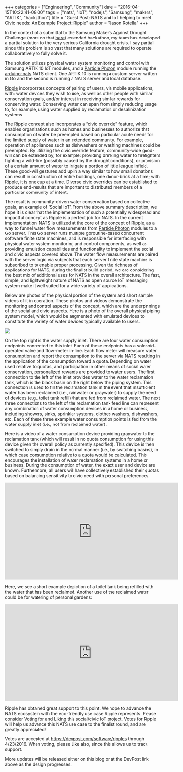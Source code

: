 +++
categories = ["Engineering", "Community"]
date = "2016-04-15T10:22:41-08:00"
tags = ["nats", "IoT", "nodejs", "Samsung", "makers", "ARTIK", "hackathon"]
title = "Guest Post: NATS and IoT helping to meet Civic needs: An Example Project: Ripple"
author = "Jason Rotella"
+++

In the context of a submittal to the Samsung Maker’s Against Drought Challenge (more on that [here](https://artik.devpost.com/)) extended hackathon, my team has developed a partial solution to the very serious California drought crisis. I say partial since this problem is so vast that many solutions are required to operate collaboratively to fully solve it.

The solution utilizes physical water system monitoring and control with Samsung ARTIK 10 IoT modules, and a [Particle Photon](https://store.particle.io/) module running the [arduino-nats](https://github.com/isobit/arduino-nats)  NATS client. One ARTIK 10 is running a custom server written in Go and the second is running a NATS server and local database.

[Ripple](https://devpost.com/software/ripples) incorporates concepts of pairing of users, via mobile applications, with: water devices they wish to use, as well as other people with similar conservation goals, and/or interest in receiving similar rewards for conserving water. Conserving water can span from simply reducing usage to, for example, using water supplied by reclamation or desalinization systems.

The Ripple concept also incorporates a “civic override” feature, which enables organizations such as homes and businesses to authorize that consumption of water be preempted based on particular acute needs for the limited supply of water in an extended community. For example, operation of appliances such as dishwashers or washing machines could be preempted. By utilizing the civic override feature, community-wide good-will can be extended by, for example: providing drinking water to firefighters fighting a wild-fire (possibly caused by the drought conditions), or provision of a certain amount of water to irrigate a portion of little league infield. These good-will gestures add up in a way similar to how small donations can result in construction of entire buildings, one donor-brick at a time; with Ripple, it is one cup at a time. Diverse civic overrides can be established to produce end-results that are important to distributed members of a particular community of intent.

The result is community-driven water conservation based on collective goals, an example of ‘Social IoT’.
From the above summary description, we hope it is clear that the implementation of such a potentially widespread and impactful concept as Ripple is a perfect job for NATS. In the current implementation, NATS is utilized at the core of the concept of Ripple, as a way to funnel water flow measurements from [Particle Photon](https://store.particle.io/) modules to a Go server. This Go server runs multiple goroutine-based concurrent software finite state machines, and is responsible for interfacing with physical water system monitoring and control components, as well as providing emulation capabilities and functionality to implement the social and civic aspects covered above. The water flow measurements are paired with the server logic via subjects that each server finite state machine is subscribed to to enable proper processing. Given the richness of applications for NATS, during the finalist build period, we are considering the best mix of additional uses for NATS in the overall architecture. The fast, simple, and lightweight nature of NATS as open source IoT messaging system make it well suited for a wide variety of applications.

Below are photos of the physical portion of the system and short sample videos of it in operation. These photos and videos demonstrate the monitoring and control aspects of the concept, which are the underpinnings of the social and civic aspects.
Here is a photo of the overall physical piping system model, which would be augmented with emulated devices to constitute the variety of water devices typically available to users.

<img class="img-responsive center-block" src="/img/blog/RipplePicture.jpeg">

On the top right is the water supply inlet. There are four water consumption endpoints connected to this inlet. Each of these endpoints has a solenoid-operated valve and flow-meter in-line. Each flow meter will measure water consumption and report the consumption to the server via NATS resulting in the application of the consumption toward a quota. Depending on water used relative to quotas, and participation in other means of social water conservation, personalized rewards are provided to water users.
The first connection to the left of the inlet provides water to the water reclamation tank, which is the black basin on the right below the piping system. This connection is used to fill the reclamation tank in the event that insufficient water has been reclaimed (i.e., rainwater or graywater) to supply the need of devices (e.g., toilet tank refill) that are fed from reclaimed water.
The next three connections to the left of the reclamation tank feed line can represent any combination of water consumption devices in a home or business, including showers, sinks, sprinkler systems, clothes washers, dishwashers, etc. Each of these three example water consumption points is fed from the water supply inlet (i.e., not from reclaimed water).

Here is a video of a water consumption device providing graywater to the reclamation tank (which will result in no quota consumption for using this device given the overall policy as currently specified). This device is then switched to simply drain in the normal manner (i.e., by switching basins), in which case consumption relative to a quota would be calculated. This encourages the installation of water reclamation systems in a home or business. During the consumption of water, the exact user and device are known. Furthermore, all users will have collectively established their quotas based on balancing sensitivity to civic need with personal preferences.

<div class="embed-responsive embed-responsive-16by9">
  <iframe width="560" height="315" src="https://www.youtube.com/embed/f8c6g1DOMcY" frameborder="0" allowfullscreen></iframe>
</div>

Here, we see a short example depiction of a toilet tank being refilled with the water that has been reclaimed. Another use of the reclaimed water could be for watering of personal gardens:

<div class="embed-responsive embed-responsive-16by9">
  <iframe width="560" height="315" src="https://www.youtube.com/embed/7X4SGwogauA" frameborder="0" allowfullscreen></iframe>
</div>

Ripple has obtained great support to this point. We hope to advance the NATS ecosystem with the eco-friendly use case Ripple represents.
Please consider Voting for and Liking this social/civic IoT project. Votes for Ripple will help us advance this NATS use case to the finalist round, and are greatly appreciated!

Votes are accepted at https://devpost.com/software/ripples through 4/23/2016. When voting, please Like also, since this allows us to track support.

More updates will be released either on this blog or at the DevPost link above as the design progresses.
